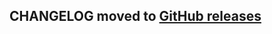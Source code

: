 ## CHANGELOG moved to [GitHub releases](https://github.com/dotansimha/graphql-code-generator/releases)
